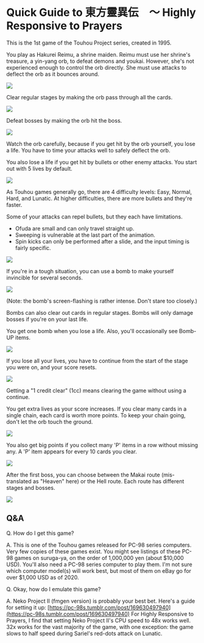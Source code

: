# Quick Guide to 東方靈異伝　～ Highly Responsive to Prayers

This is the 1st game of the Touhou Project series, created in 1995.

You play as Hakurei Reimu, a shrine maiden. Reimu must use her shrine's treasure, a yin-yang orb, to defeat demons and youkai. However, she's not experienced enough to control the orb directly. She must use attacks to deflect the orb as it bounces around.

![](quick-guide_images/deflect-orb.jpg)

Clear regular stages by making the orb pass through all the cards.

![](quick-guide_images/regular-objective.jpg)

Defeat bosses by making the orb hit the boss.

![](quick-guide_images/boss.jpg)

Watch the orb carefully, because if you get hit by the orb yourself, you lose a life. You have to time your attacks well to safely deflect the orb.

You also lose a life if you get hit by bullets or other enemy attacks. You start out with 5 lives by default.

![](quick-guide_images/enemy-attacks.jpg)

As Touhou games generally go, there are 4 difficulty levels: Easy, Normal, Hard, and Lunatic. At higher difficulties, there are more bullets and they're faster.

Some of your attacks can repel bullets, but they each have limitations.

- Ofuda are small and can only travel straight up.
- Sweeping is vulnerable at the last part of the animation.
- Spin kicks can only be performed after a slide, and the input timing is fairly specific.

![](quick-guide_images/repel-bullets.jpg)

If you're in a tough situation, you can use a bomb to make yourself invincible for several seconds.

![](quick-guide_images/bomb.jpg)

(Note: the bomb's screen-flashing is rather intense. Don't stare too closely.)

Bombs can also clear out cards in regular stages. Bombs will only damage bosses if you're on your last life.

You get one bomb when you lose a life. Also, you'll occasionally see Bomb-UP items.

![](quick-guide_images/bomb-up.jpg)

If you lose all your lives, you have to continue from the start of the stage you were on, and your score resets.

![](quick-guide_images/continue.jpg)

Getting a "1 credit clear" (1cc) means clearing the game without using a continue.

You get extra lives as your score increases. If you clear many cards in a single chain, each card is worth more points. To keep your chain going, don't let the orb touch the ground.

![](quick-guide_images/score-from-cards.jpg)

You also get big points if you collect many 'P' items in a row without missing any. A 'P' item appears for every 10 cards you clear.

![](quick-guide_images/score-from-p-items.jpg)

After the first boss, you can choose between the Makai route (mis-translated as "Heaven" here) or the Hell route. Each route has different stages and bosses.

![](quick-guide_images/select-path.jpg)



## Q&A

Q. How do I get this game?

A. This is one of the Touhou games released for PC-98 series computers. Very few copies of these games exist. You might see listings of these PC-98 games on suruga-ya, on the order of 1,000,000 yen (about $10,000 USD).
You'll also need a PC-98 series computer to play them. I'm not sure which computer model(s) will work best, but most of them on eBay go for over $1,000 USD as of 2020.

Q. Okay, how do I emulate this game?

A. Neko Project II (fmgen version) is probably your best bet. Here's a guide for setting it up: [https://pc-98s.tumblr.com/post/169630497940](https://pc-98s.tumblr.com/post/169630497940)
For Highly Responsive to Prayers, I find that setting Neko Project II's CPU speed to 48x works well. 32x works for the vast majority of the game, with one exception: the game slows to half speed during Sariel's red-dots attack on Lunatic.

